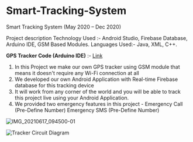 # Smart-Tracking-System

Smart Tracking System
(May 2020 – Dec 2020)

Project description
Technology Used :- Android Studio, Firebase Database, Arduino IDE, GSM Based Modules.
Languages Used:- Java, XML, C++.

**GPS Tracker Code (Arduino IDE)** :- [Link](https://github.com/sanketsupekar/Smart-Tracking-System/blob/master/GPS_Tracker_with_Call_SMS.ino)

1. In this Project we make our own GPS tracker using GSM module that means it doesn't require any Wi-Fi connection at all
2. We developed our own Android Application with Real-time Firebase database for this tracking device
3. It will work from any corner of the world and you will be able to track this project live using your Android Application.
4. We provided two emergency features in this project -
Emergency Call (Pre-Define Number)
Emergency SMS (Pre-Define Number) 
 
![IMG_20210617_094500-01](https://user-images.githubusercontent.com/72608053/139574296-349b8619-48f3-4da2-847d-b3fc22b4d73a.jpeg)

![Tracker Circuit Diagram](https://user-images.githubusercontent.com/72608053/139574680-dd83301c-d7d4-43b1-a762-544d0f54b891.jpg)

